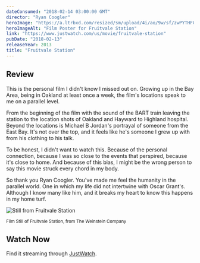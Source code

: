 ```yaml
---
dateConsumed: "2018-02-14 03:00:00 GMT"
director: "Ryan Coogler"
heroImage: "https://a.ltrbxd.com/resized/sm/upload/4i/ao/9w/sf/zwPYTHFCgWYHRW1OoxE23dxZZRX-0-230-0-345-crop.jpg?v=f56e9553ca"
heroImageAlt: "Film Poster for Fruitvale Station"
link: "https://www.justwatch.com/us/movie/fruitvale-station"
pubDate: "2018-02-13"
releaseYear: 2013
title: "Fruitvale Station"
---
```


## Review

This is the personal film I didn't know I missed out on. Growing up in the Bay Area, being in Oakland at least once a week, the film's locations speak to me on a parallel level.

From the beginning of the film with the sound of the BART train leaving the station to the location shots of Oakland and Hayward to Highland hospital. Beyond the locations is Michael B Jordan's portrayal of someone from the East Bay. It's not over the top, and it feels like he's someone I grew up with from his clothing to his talk.

To be honest, I didn't want to watch this. Because of the personal connection, because I was so close to the events that perspired, because it's close to home. And because of this bias, I might be the wrong person to say this movie struck every chord in my body.

So thank you Ryan Coogler. You've made me feel the humanity in the parallel world. One in which my life did not intertwine with Oscar Grant's. Although I know many like him, and it breaks my heart to know this happens in my home turf.

![Still from Fruitvale Station](<https://film-grab.com/wp-content/uploads/photo-gallery/18%20(406).jpg?bwg=1547217682>)

<sub>Film Still of Fruitvale Station, from The Weinstein Company</sub>

## Watch Now

Find it streaming through [JustWatch](https://www.justwatch.com/us/movie/fruitvale-station).
